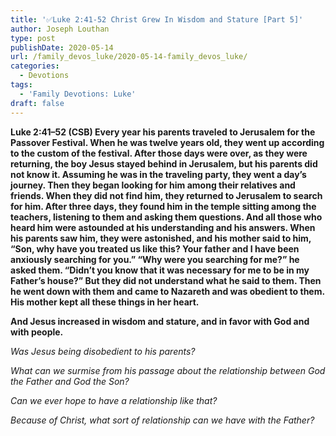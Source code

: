 ```yaml
---
title: '✅Luke 2:41-52 Christ Grew In Wisdom and Stature [Part 5]'
author: Joseph Louthan
type: post
publishDate: 2020-05-14
url: /family_devos_luke/2020-05-14-family_devos_luke/
categories:
  - Devotions
tags:
  - 'Family Devotions: Luke'
draft: false
---
```


**Luke 2:41–52 (CSB) Every year his parents traveled to Jerusalem for the Passover Festival.  When he was twelve years old, they went up according to the custom of the festival.  After those days were over, as they were returning, the boy Jesus stayed behind in Jerusalem, but his parents did not know it.  Assuming he was in the traveling party, they went a day’s journey. Then they began looking for him among their relatives and friends.  When they did not find him, they returned to Jerusalem to search for him.  After three days, they found him in the temple sitting among the teachers, listening to them and asking them questions.  And all those who heard him were astounded at his understanding and his answers.  When his parents saw him, they were astonished, and his mother said to him, “Son, why have you treated us like this? Your father and I have been anxiously searching for you.”  “Why were you searching for me?” he asked them. “Didn’t you know that it was necessary for me to be in my Father’s house?”  But they did not understand what he said to them.  Then he went down with them and came to Nazareth and was obedient to them. His mother kept all these things in her heart.** 

**And Jesus increased in wisdom and stature, and in favor with God and with people.** 

*Was Jesus being disobedient to his parents?*

*What can we surmise from his passage about the relationship between God the Father and God the Son?*

*Can we ever hope to have a relationship like that?*

*Because of Christ, what sort of relationship can we have with the Father?*